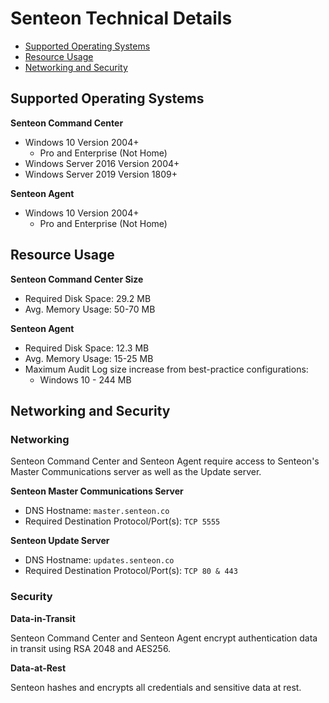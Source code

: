 # Senteon Technical Details

- [Supported Operating Systems](technicaldetails.md#supported-operating-systems)
- [Resource Usage](technicaldetails.md#resource-usage)
- [Networking and Security](technicaldetails.md#networking-and-security)

## Supported Operating Systems

**Senteon Command Center**
- Windows 10 Version 2004+
  - Pro and Enterprise (Not Home)
- Windows Server 2016 Version 2004+
- Windows Server 2019 Version 1809+

**Senteon Agent**
- Windows 10 Version 2004+
  - Pro and Enterprise (Not Home)


## Resource Usage

**Senteon Command Center Size**
- Required Disk Space: 29.2 MB
- Avg. Memory Usage: 50-70 MB


**Senteon Agent**
- Required Disk Space: 12.3 MB
- Avg. Memory Usage: 15-25 MB
- Maximum Audit Log size increase from best-practice configurations:
    - Windows 10 - 244 MB


## Networking and Security

### Networking

Senteon Command Center and Senteon Agent require access to Senteon's Master Communications server as well as the Update server.

**Senteon Master Communications Server**
  - DNS Hostname: `master.senteon.co`
  - Required Destination Protocol/Port(s): `TCP 5555`


**Senteon Update Server**
  - DNS Hostname: `updates.senteon.co`
  - Required Destination Protocol/Port(s): `TCP 80 & 443`

### Security

**Data-in-Transit**

Senteon Command Center and Senteon Agent encrypt authentication data in transit using RSA 2048 and AES256. 

**Data-at-Rest**

Senteon hashes and encrypts all credentials and sensitive data at rest.
